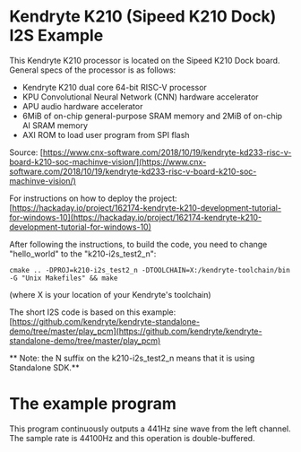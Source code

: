 # Kendryte K210 (Sipeed K210 Dock) I2S Example

This Kendryte K210 processor is located on the Sipeed K210 Dock board. General specs of the processor is as follows:

- Kendryte K210 dual core 64-bit RISC-V processor
- KPU Convolutional Neural Network (CNN) hardware accelerator
- APU audio hardware accelerator
- 6MiB of on-chip general-purpose SRAM memory and
2MiB of on-chip AI SRAM memory
- AXI ROM to load user program from SPI flash

Source: [https://www.cnx-software.com/2018/10/19/kendryte-kd233-risc-v-board-k210-soc-machinve-vision/](https://www.cnx-software.com/2018/10/19/kendryte-kd233-risc-v-board-k210-soc-machinve-vision/)

For instructions on how to deploy the project: [https://hackaday.io/project/162174-kendryte-k210-development-tutorial-for-windows-10](https://hackaday.io/project/162174-kendryte-k210-development-tutorial-for-windows-10)

After following the instructions, to build the code, you need to change "hello_world" to the "k210-i2s_test2_n":

    cmake .. -DPROJ=k210-i2s_test2_n -DTOOLCHAIN=X:/kendryte-toolchain/bin -G "Unix Makefiles" && make

(where X is your location of your Kendryte's toolchain)

The short I2S code is based on this example:
[https://github.com/kendryte/kendryte-standalone-demo/tree/master/play_pcm](https://github.com/kendryte/kendryte-standalone-demo/tree/master/play_pcm)

**  Note: the N suffix on the k210-i2s_test2_n means that it is using Standalone SDK.**

# The example program

This program continuously outputs a 441Hz sine wave from the left channel. The sample rate is 44100Hz and this operation is double-buffered.